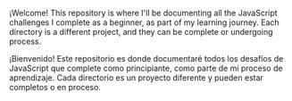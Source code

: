 <!-- EN -->
¡Welcome! This repository is where I'll be documenting all the JavaScript challenges I complete as a beginner, as part of my learning journey. Each directory is a different project, and they can be complete or undergoing process.

<!-- ES -->
¡Bienvenido! Este repositorio es donde documentaré todos los desafíos de JavaScript que complete como principiante, como parte de mi proceso de aprendizaje. Cada directorio es un proyecto diferente y pueden estar completos o en proceso.